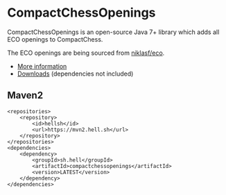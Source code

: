 # CompactChessOpenings

CompactChessOpenings is an open-source Java 7+ library which adds all ECO openings to CompactChess.

The ECO openings are being sourced from [niklasf/eco](https://github.com/niklasf/eco).

- [More information](https://compactchess.cc/openings)
- [Downloads](https://github.com/hell-sh/CompactChessOpenings/releases) (dependencies not included)

## Maven2

    <repositories>
        <repository>
            <id>hellsh</id>
            <url>https://mvn2.hell.sh</url>
        </repository>
    </repositories>
    <dependencies>
        <dependency>
            <groupId>sh.hell</groupId>
            <artifactId>compactchessopenings</artifactId>
            <version>LATEST</version>
        </dependency>
    </dependencies>

